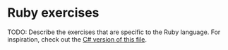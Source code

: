 # Ruby exercises

TODO: Describe the exercises that are specific to the Ruby language. For inspiration, check out the [C# version of this file][csharp-exercises].

[csharp-exercises]: ../../csharp/exercises/README.md
